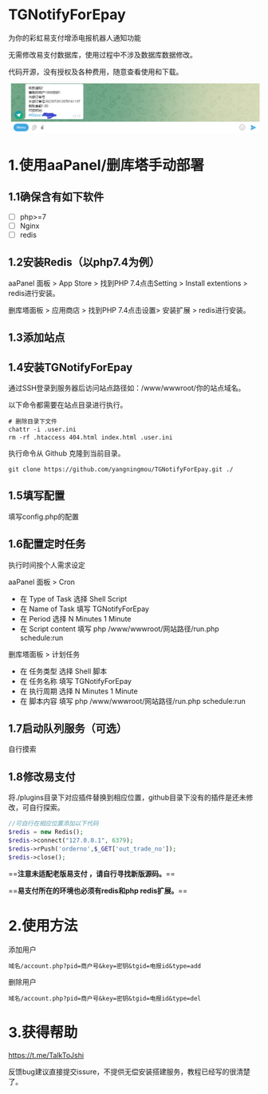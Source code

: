 # TGNotifyForEpay
为你的彩虹易支付增添电报机器人通知功能

无需修改易支付数据库，使用过程中不涉及数据库数据修改。

代码开源，没有授权及各种费用，随意查看使用和下载。

<img src="Telegram (25665) 2022_7_21 18_21_31.png" alt="Telegram (25665) 2022_7_21 18_21_31" style="zoom:75%;" />

# 1.使用aaPanel/删库塔手动部署

## 	1.1确保含有如下软件

- [ ] php>=7
- [ ] Nginx
- [ ] redis

## 	1.2安装Redis（以php7.4为例）

aaPanel 面板 > App Store > 找到PHP 7.4点击Setting > Install extentions > redis进行安装。

删库塔面板 > 应用商店 > 找到PHP 7.4点击设置> 安装扩展 > redis进行安装。

## 	1.3添加站点

## 	1.4安装TGNotifyForEpay

通过SSH登录到服务器后访问站点路径如：/www/wwwroot/你的站点域名。

以下命令都需要在站点目录进行执行。

```shell
# 删除目录下文件
chattr -i .user.ini
rm -rf .htaccess 404.html index.html .user.ini
```

执行命令从 Github 克隆到当前目录。

```shell
git clone https://github.com/yangningmou/TGNotifyForEpay.git ./
```

## 	1.5填写配置

填写config.php的配置

## 	1.6配置定时任务

执行时间按个人需求设定

aaPanel 面板 > Cron

- 在 Type of Task 选择 Shell Script
- 在 Name of Task 填写 TGNotifyForEpay
- 在 Period 选择 N Minutes 1 Minute
- 在 Script content 填写 php /www/wwwroot/网站路径/run.php schedule:run

删库塔面板 > 计划任务

- 在 任务类型 选择 Shell 脚本
- 在 任务名称 填写 TGNotifyForEpay
- 在 执行周期 选择 N Minutes 1 Minute
- 在 脚本内容 填写 php /www/wwwroot/网站路径/run.php schedule:run

## 	1.7启动队列服务（可选）

自行摸索

## 	1.8修改易支付

将./plugins目录下对应插件替换到相应位置，github目录下没有的插件是还未修改，可自行探索。

```php
//可自行在相应位置添加以下代码
$redis = new Redis();
$redis->connect("127.0.0.1", 6379);
$redis->rPush('orderno',$_GET['out_trade_no']);
$redis->close();
```

==**注意未适配老版易支付 ，请自行寻找新版源码。**==

==**易支付所在的环境也必须有redis和php redis扩展。**==

# 2.使用方法

添加用户

```php+HTML
域名/account.php?pid=商户号&key=密钥&tgid=电报id&type=add
```

删除用户

```php+HTML
域名/account.php?pid=商户号&key=密钥&tgid=电报id&type=del
```

# 3.获得帮助

https://t.me/TalkToJshi

反馈bug建议直接提交issure，不提供无偿安装搭建服务，教程已经写的很清楚了。
